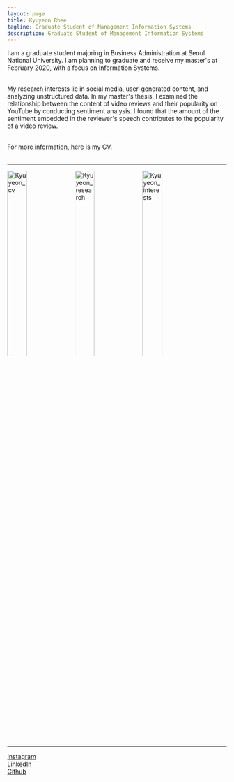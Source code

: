 ```yaml
---
layout: page
title: Kyuyeon Rhee
tagline: Graduate Student of Management Information Systems
description: Graduate Student of Management Information Systems
---
```


I am a graduate student majoring in Business Administration at Seoul National University. I am planning to graduate and receive my master's at February 2020, with a focus on Information Systems.<br><br>


My research interests lie in social media, user-generated content, and analyzing unstructured data. In my master's thesis, I examined the relationship between the content of video reviews and their popularity on YouTube by conducting sentiment analysis. I found that the amount of the sentiment embedded in the reviewer's speech contributes to the popularity of a video review.<br><br>

For more information, here is my CV.<br><br>

----

<a href="https://kyuyeonrhee.github.io/kyrhee/pages/KyuyeonRhee_vitae.pdf"><img src="https://i.imgur.com/TEB3roO.png" width="30%" height="33%" title="Kyuyeon_cv" /></a>
<a href="https://kyuyeonrhee.github.io/kyrhee/pages/project_site.html"><img src="https://i.imgur.com/lgUJtb4.png" width="30%" height="33%" title="Kyuyeon_research" /></a>
<a href="https://kyuyeonrhee.github.io/kyrhee/pages/project_site.html"><img src="https://i.imgur.com/dUkwvmh.png" width="30%" height="33%" title="Kyuyeon_interests" /></a><br><br>



----


[Instagram](https://www.instagram.com/kkyyeeeeee/)<br>
[LinkedIn](https://www.linkedin.com/in/kyuyeon-rhee-69a22b133/?originalSubdomain=kr)<br>
[Github](https://github.com/kyuyeonrhee)<br>
